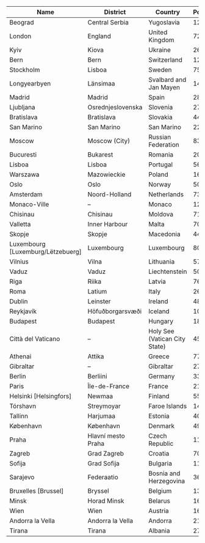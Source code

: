 | Name| District | Country | Population | 
| --- | --- | --- | --- |
| Beograd | Central Serbia | Yugoslavia | 1204000 |
| London | England | United Kingdom | 7285000 |
| Kyiv | Kiova | Ukraine | 2624000 |
| Bern | Bern | Switzerland | 122700 |
| Stockholm | Lisboa | Sweden | 750348 |
| Longyearbyen | Länsimaa | Svalbard and Jan Mayen | 1438 |
| Madrid | Madrid | Spain | 2879052 |
| Ljubljana | Osrednjeslovenska | Slovenia | 270986 |
| Bratislava | Bratislava | Slovakia | 448292 |
| San Marino | San Marino | San Marino | 2294 |
| Moscow | Moscow (City) | Russian Federation | 8389200 |
| Bucuresti | Bukarest | Romania | 2016131 |
| Lisboa | Lisboa | Portugal | 563210 |
| Warszawa | Mazowieckie | Poland | 1615369 |
| Oslo | Oslo | Norway | 508726 |
| Amsterdam | Noord-Holland | Netherlands | 731200 |
| Monaco-Ville | – | Monaco | 1234 |
| Chisinau | Chisinau | Moldova | 719900 |
| Valletta | Inner Harbour | Malta | 7073 |
| Skopje | Skopje | Macedonia | 444299 |
| Luxembourg [Luxemburg/Lëtzebuerg] | Luxembourg | Luxembourg | 80700 |
| Vilnius | Vilna | Lithuania | 577969 |
| Vaduz | Vaduz | Liechtenstein | 5043 |
| Riga | Riika | Latvia | 764328 |
| Roma | Latium | Italy | 2643581 |
| Dublin | Leinster | Ireland | 481854 |
| Reykjavík | Höfuðborgarsvæði | Iceland | 109184 |
| Budapest | Budapest | Hungary | 1811552 |
| Città del Vaticano | – | Holy See (Vatican City State) | 455 |
| Athenai | Attika | Greece | 772072 |
| Gibraltar | – | Gibraltar | 27025 |
| Berlin | Berliini | Germany | 3386667 |
| Paris | Île-de-France | France | 2125246 |
| Helsinki [Helsingfors] | Newmaa | Finland | 555474 |
| Tórshavn | Streymoyar | Faroe Islands | 14542 |
| Tallinn | Harjumaa | Estonia | 403981 |
| København | København | Denmark | 495699 |
| Praha | Hlavní mesto Praha | Czech Republic | 1181126 |
| Zagreb | Grad Zagreb | Croatia | 706770 |
| Sofija | Grad Sofija | Bulgaria | 1122302 |
| Sarajevo | Federaatio | Bosnia and Herzegovina | 360000 |
| Bruxelles [Brussel] | Bryssel | Belgium | 133859 |
| Minsk | Horad Minsk | Belarus | 1674000 |
| Wien | Wien | Austria | 1608144 |
| Andorra la Vella | Andorra la Vella | Andorra | 21189 |
| Tirana | Tirana | Albania | 270000 |

